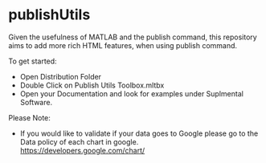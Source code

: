 publishUtils
============

Given the usefulness of MATLAB and the publish command, this repository aims to add more rich HTML features, when using publish command.

To get started:
- Open Distribution Folder
- Double Click on Publish Utils Toolbox.mltbx
- Open your Documentation and look for examples under Suplmental Software.

Please Note:
- If you would like to validate if your data goes to Google please go to the Data policy of each chart in google.
https://developers.google.com/chart/